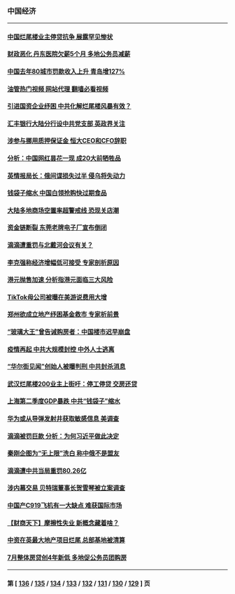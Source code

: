 ### 中国经济
---
#### [中国烂尾楼业主停贷抗争 展露罕见惨状](../../pages/ncid283/n13787794.md?07240045) 
#### [财政恶化 丹东医院欠薪5个月 多地公务员减薪](../../pages/ncid283/n13787612.md?07240045) 
#### [中国去年80城市罚款收入上升 青岛增127%](../../pages/ncid283/n13787389.md?07240045) 
#### [油管热门视频 网站代理 翻墙必看视频](http://209.222.30.114:81/youtube.html?07240045)
#### [引进国资企业纾困 中共化解烂尾楼风暴有效？](../../pages/ncid283/n13787083.md?07240045) 
#### [汇丰银行大陆分行设中共党支部 英政界关注](../../pages/ncid283/n13787349.md?07240045) 
#### [涉参与挪用质押保证金 恒大CEO和CFO辞职](../../pages/ncid283/n13787348.md?07240045) 
#### [分析：中国网红昙花一现 成20大前牺牲品](../../pages/ncid283/n13787318.md?07240045) 
#### [英情报局长：俄间谍损失过半 侵乌将失动力](../../pages/ncid283/n13787194.md?07240045) 
#### [钱袋子缩水 中国白领抢购快过期食品](../../pages/ncid283/n13787025.md?07240045) 
#### [大陆多地商场空置率超警戒线 恐现关店潮](../../pages/ncid283/n13786963.md?07240045) 
#### [资金链断裂 东莞老牌电子厂宣布倒闭](../../pages/ncid283/n13786874.md?07240045) 
#### [滴滴遭重罚与北戴河会议有关？](../../pages/ncid283/n13786849.md?07240045) 
#### [李克强称经济增幅低可接受 专家剖析原因](../../pages/ncid283/n13786752.md?07240045) 
#### [港元抛售加速 分析指港元面临三大风险](../../pages/ncid283/n13786601.md?07240045) 
#### [TikTok母公司被曝在美游说费用大增](../../pages/ncid283/n13786384.md?07240045) 
#### [郑州欲成立地产纾困基金救市 专家析前景](../../pages/ncid283/n13786500.md?07240045) 
#### [“玻璃大王”曾告诫购房者：中国楼市迟早崩盘](../../pages/ncid283/n13786463.md?07240045) 
#### [疫情再起 中共大规模封控 中外人士逃离](../../pages/ncid283/n13786151.md?07240045) 
#### [“华尔街见闻”创始人被曝判刑 中共封杀消息](../../pages/ncid283/n13786360.md?07240045) 
#### [武汉烂尾楼200业主上街吁：停工停贷 交房还贷](../../pages/ncid283/n13786152.md?07240045) 
#### [上海第二季度GDP暴跌 中共“钱袋子”缩水](../../pages/ncid283/n13786332.md?07240045) 
#### [华为或从导弹发射井获取敏感信息 美调查](../../pages/ncid283/n13786198.md?07240045) 
#### [滴滴被罚巨款 分析：为何习近平做此决定](../../pages/ncid283/n13786090.md?07240045) 
#### [秦刚企图为“无上限”洗白 称中俄不是盟友](../../pages/ncid283/n13785999.md?07240045) 
#### [滴滴遭中共当局重罚80.26亿](../../pages/ncid283/n13785971.md?07240045) 
#### [涉内幕交易 贝特瑞董事长贺雪琴被立案调查](../../pages/ncid283/n13785952.md?07240045) 
#### [中国产C919飞机有一大缺点 难获国际市场](../../pages/ncid283/n13785627.md?07240045) 
#### [【财商天下】摩擦性失业 新概念藏着啥？](../../pages/ncid283/n13785485.md?07240045) 
#### [中资在英最大地产项目烂尾 总部基地被清算](../../pages/ncid283/n13785551.md?07240045) 
#### [7月整体房贷创4年新低 多地促公务员团购房](../../pages/ncid283/n13785316.md?07240045) 

---
#### 第 [ [136](./136.md?07240045) / [135](./135.md?07240045) / [134](./134.md?07240045) / [133](./133.md?07240045) / [132](./132.md?07240045) / [131](./131.md?07240045) / [130](./130.md?07240045) / [129](./129.md?07240045) ] 页
